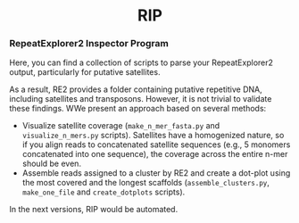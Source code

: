 # <center> RIP </center>
### RepeatExplorer2 Inspector Program

Here, you can find a collection of scripts to parse your RepeatExplorer2 output, particularly for putative satellites.

As a result, RE2 provides a folder containing putative repetitive DNA, including satellites and transposons. However, it is not trivial to validate these findings. WWe present an approach based on several methods:

- Visualize satellite coverage (`make_n_mer_fasta.py` and `visualize_n_mers.py` scripts). Satellites have a homogenized nature,
so if you align reads to concatenated satellite sequences (e.g., 5 monomers concatenated into one sequence), the coverage across the entire n-mer should be even. 
- Assemble reads assigned to a cluster by RE2 and create a dot-plot using the most covered and the longest scaffolds 
(`assemble_clusters.py`, `make_one_file` and `create_dotplots` scripts). 

In the next versions, RIP would be automated.
